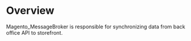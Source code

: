 # Overview

Magento_MessageBroker is responsible for synchronizing data from back office API to storefront.
